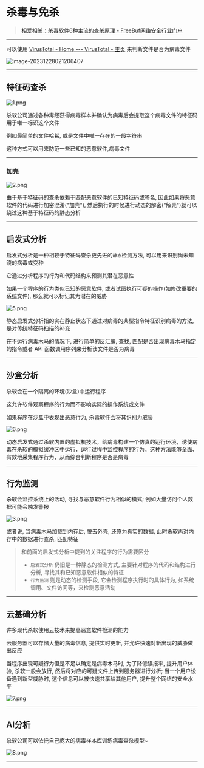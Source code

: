 # 杀毒与免杀

> [相爱相杀：杀毒软件6种主流的查杀原理 - FreeBuf网络安全行业门户](https://www.freebuf.com/articles/others-articles/336601.html)

---

可以使用 [VirusTotal - Home --- VirusTotal - 主页](https://www.virustotal.com/gui/home/upload) 来判断文件是否为病毒文件

![image-20231228021206407](http://cdn.ayusummer233.top/DailyNotes/202312280212445.png)

---

## 特征码查杀

![1.png](http://cdn.ayusummer233.top/DailyNotes/202312280115873.jpeg)

杀软公司通过各种毒经获得病毒样本并确认为病毒后会提取这个病毒文件的特征码用于唯一标识这个文件

例如最简单的文件哈希, 或是文件中唯一存在的一段字符串

这种方式可以用来防范一些已知的恶意软件,病毒文件

---

### 加壳

![2.png](http://cdn.ayusummer233.top/DailyNotes/202312280124792.jpeg)

由于基于特征码的查杀依赖于匹配恶意软件的已知特征码或签名, 因此如果将恶意软件的代码进行加密混淆("加壳"), 然后执行的时候进行动态的解密("解壳")就可以绕过这种基于特征码的静态分析

---

## 启发式分析

启发式分析是一种相较于特征码查杀更先进的`静态`检测方法, 可以用来识别尚未知晓的病毒或变种

它通过分析程序的行为和代码结构来预测其潜在恶意性

如果一个程序的行为类似已知的恶意软件, 或者试图执行可疑的操作(如修改重要的系统文件), 那么就可以标记其为潜在的威胁

![5.png](http://cdn.ayusummer233.top/DailyNotes/202312280201628.jpeg)

静态启发式分析指的实在静止状态下通过对病毒的典型指令特征识别病毒的方法, 是对传统特征码扫描的补充

在不运行病毒木马的情况下, 进行简单的反汇编, 查找, 匹配是否出现病毒木马指定的指令或者 API 函数调用序列来分析该文件是否为病毒

---

## 沙盒分析

杀软会在一个隔离的环境(沙盒)中运行程序

这允许软件观察程序的行为而不影响实际的操作系统或文件

如果程序在沙盒中表现出恶意行为, 杀毒软件会将其识别为威胁

![6.png](http://cdn.ayusummer233.top/DailyNotes/202312280206229.jpeg)

动态启发式通过杀软内置的虚拟机技术，给病毒构建一个仿真的运行环境，诱使病毒在杀软的模拟缓冲区中运行，运行过程中监控程序的行为。这种方法能够全面、有效地采集程序行为，从而综合判断程序是否是病毒

---

## 行为监测

杀软会监控系统上的活动, 寻找与恶意软件行为相似的模式; 例如大量访问个人数据可能会触发警报

![3.png](http://cdn.ayusummer233.top/DailyNotes/202312280155209.jpeg)

或者说, 当病毒木马加载到内存后, 脱去外壳, 还原为真实的数据, 此时杀软再对内存中的数据进行查杀, 匹配特征

> 和前面的启发式分析中提到的关注程序的行为需要区分
>
> - `启发式分析` 仍旧是一种静态的检测方式, 主要针对程序的代码和结构进行分析, 寻找其和已知恶意软件相似的特征
> - `行为监测` 则是动态的检测手段, 它会检测程序执行时的具体行为, 如系统调用、文件访问等，来检测恶意活动

---

## 云基础分析

许多现代杀软使用云技术来提高恶意软件检测的能力

云服务器可以存储大量的病毒信息, 提供实时更新, 并允许快速对新出现的威胁做出反应

当程序出现可疑行为但是不足以确定是病毒木马时, 为了降低误报率, 提升用户体验, 杀软一般会放行, 然后将对应的可疑文件上传到服务器进行分析; 当一个用户设备遇到新型威胁时, 这个信息可以被快速共享给其他用户, 提升整个网络的安全水平

![7.png](http://cdn.ayusummer233.top/DailyNotes/202312280207848.jpeg)



---

## AI分析

杀软公司可以依托自己庞大的病毒样本库训练病毒查杀模型~

![8.png](http://cdn.ayusummer233.top/DailyNotes/202312280210569.jpeg)

---









